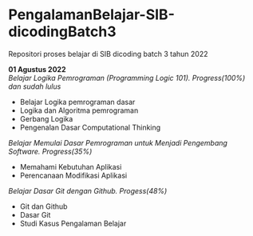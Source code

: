 # PengalamanBelajar-SIB-dicodingBatch3
Repositori proses belajar di SIB dicoding batch 3 tahun 2022

**01 Agustus 2022**  
*Belajar Logika Pemrograman (Programming Logic 101). Progress(100%) dan sudah lulus*
* Belajar Logika pemrograman dasar
* Logika dan Algoritma pemrograman
* Gerbang Logika
* Pengenalan Dasar Computational Thinking

*Belajar Memulai Dasar Pemrograman untuk Menjadi Pengembang Software. Progress(35%)*
* Memahami Kebutuhan Aplikasi
* Perencanaan Modifikasi Aplikasi

*Belajar Dasar Git dengan Github. Progess(48%)*  
* Git dan Github
* Dasar Git
* Studi Kasus Pengalaman Belajar

